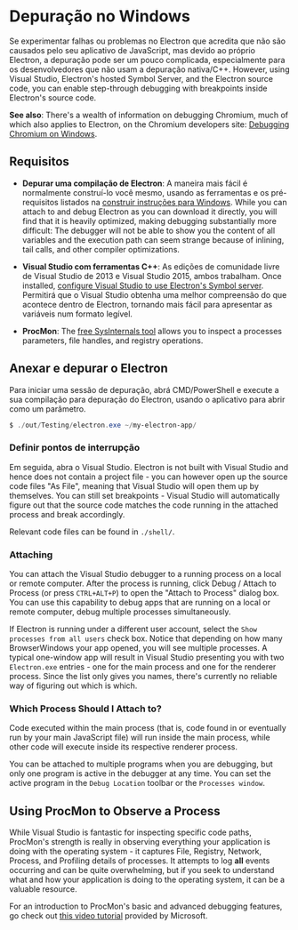 # Depuração no Windows

Se experimentar falhas ou problemas no Electron que acredita que não são causados pelo seu aplicativo de JavaScript, mas devido ao próprio Electron, a depuração pode ser um pouco complicada, especialmente para os desenvolvedores que não usam a depuração nativa/C++. However, using Visual Studio, Electron's hosted Symbol Server, and the Electron source code, you can enable step-through debugging with breakpoints inside Electron's source code.

**See also**: There's a wealth of information on debugging Chromium, much of which also applies to Electron, on the Chromium developers site: [Debugging Chromium on Windows](https://www.chromium.org/developers/how-tos/debugging-on-windows).

## Requisitos

* **Depurar uma compilação de Electron**: A maneira mais fácil é normalmente construí-lo você mesmo, usando as ferramentas e os pré-requisitos listados na [construir instruções para Windows](build-instructions-windows.md). While you can attach to and debug Electron as you can download it directly, you will find that it is heavily optimized, making debugging substantially more difficult: The debugger will not be able to show you the content of all variables and the execution path can seem strange because of inlining, tail calls, and other compiler optimizations.

* **Visual Studio com ferramentas C++**: As edições de comunidade livre de Visual Studio de 2013 e Visual Studio 2015, ambos trabalham. Once installed, [configure Visual Studio to use Electron's Symbol server](setting-up-symbol-server.md). Permitirá que o Visual Studio obtenha uma melhor compreensão do que acontece dentro de Electron, tornando mais fácil para apresentar as variáveis num formato legível.

* **ProcMon**: The [free SysInternals tool](https://technet.microsoft.com/en-us/sysinternals/processmonitor.aspx) allows you to inspect a processes parameters, file handles, and registry operations.

## Anexar e depurar o Electron

Para iniciar uma sessão de depuração, abrá CMD/PowerShell e execute a sua compilação para depuração do Electron, usando o aplicativo para abrir como um parâmetro.

```powershell
$ ./out/Testing/electron.exe ~/my-electron-app/
```

### Definir pontos de interrupção

Em seguida, abra o Visual Studio. Electron is not built with Visual Studio and hence does not contain a project file - you can however open up the source code files "As File", meaning that Visual Studio will open them up by themselves. You can still set breakpoints - Visual Studio will automatically figure out that the source code matches the code running in the attached process and break accordingly.

Relevant code files can be found in `./shell/`.

### Attaching

You can attach the Visual Studio debugger to a running process on a local or remote computer. After the process is running, click Debug / Attach to Process (or press `CTRL+ALT+P`) to open the "Attach to Process" dialog box. You can use this capability to debug apps that are running on a local or remote computer, debug multiple processes simultaneously.

If Electron is running under a different user account, select the `Show processes from all users` check box. Notice that depending on how many BrowserWindows your app opened, you will see multiple processes. A typical one-window app will result in Visual Studio presenting you with two `Electron.exe` entries - one for the main process and one for the renderer process. Since the list only gives you names, there's currently no reliable way of figuring out which is which.

### Which Process Should I Attach to?

Code executed within the main process (that is, code found in or eventually run by your main JavaScript file) will run inside the main process, while other code will execute inside its respective renderer process.

You can be attached to multiple programs when you are debugging, but only one program is active in the debugger at any time. You can set the active program in the `Debug Location` toolbar or the `Processes window`.

## Using ProcMon to Observe a Process

While Visual Studio is fantastic for inspecting specific code paths, ProcMon's strength is really in observing everything your application is doing with the operating system - it captures File, Registry, Network, Process, and Profiling details of processes. It attempts to log **all** events occurring and can be quite overwhelming, but if you seek to understand what and how your application is doing to the operating system, it can be a valuable resource.

For an introduction to ProcMon's basic and advanced debugging features, go check out [this video tutorial](https://channel9.msdn.com/shows/defrag-tools/defrag-tools-4-process-monitor) provided by Microsoft.
